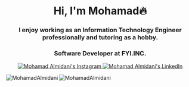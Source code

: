 <h1 align="center">Hi, I'm Mohamad🔥</h1>
<h3 align="center">I enjoy working as an Information Technology Engineer professionally and tutoring as a hobby.</h3>
<h3 align="center">Software Developer at FYI.INC.</h3>

<p align="center">
  <a target="_blank" href="http://instagram.com/m.m.midani/">
    <img src="https://img.shields.io/badge/follow-%40mmalmidani%20177+-1DA1F2?label=Instagram&logo=instagram&style=for-the-badge&color=blue" alt="Mohamad Almidani's Instagram"/>
  </a>
  <a target="_blank" href="https://www.linkedin.com/in/mmalmidani/">
    <img src="https://img.shields.io/badge/follow-%40mmalmidani%20800+-1DA1F2?label=LinkedIn&logo=linkedin&style=for-the-badge&color=blue" alt="Mohamad Almidani's LinkedIn"/>
  </a>
</p>

<p><img align="left" src="https://github-readme-stats.vercel.app/api/top-langs?username=MouazMidani&show_icons=true&locale=en&layout=compact&theme=great-gatsby" alt="MohamadAlmidani" /></p>

<p><img align="center" src="https://github-readme-streak-stats.herokuapp.com/?user=MouazMidani&&theme=great-gatsby" alt="MohamadAlmidani" /></p>

<!---
MouazMidani/MouazMidani is a ✨ special ✨ repository because its `README.md` (this file) appears on your GitHub profile.
You can click the Preview link to take a look at your changes.
--->
